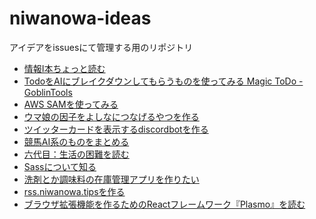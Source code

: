 # niwanowa-ideas

アイデアをissuesにて管理する用のリポジトリ

<!-- ISSUE_LIST_START -->
- [情報Ⅰ本ちょっと読む](https://github.com/niwanowa/niwanowa-ideas/issues/25)
- [TodoをAIにブレイクダウンしてもらうものを使ってみる Magic ToDo - GoblinTools](https://github.com/niwanowa/niwanowa-ideas/issues/21)
- [AWS SAMを使ってみる](https://github.com/niwanowa/niwanowa-ideas/issues/19)
- [ウマ娘の因子をよしなにつなげるやつを作る](https://github.com/niwanowa/niwanowa-ideas/issues/18)
- [ツイッターカードを表示するdiscordbotを作る](https://github.com/niwanowa/niwanowa-ideas/issues/16)
- [競馬AI系のものをまとめる](https://github.com/niwanowa/niwanowa-ideas/issues/15)
- [六代目：生活の困難を読む](https://github.com/niwanowa/niwanowa-ideas/issues/13)
- [Sassについて知る](https://github.com/niwanowa/niwanowa-ideas/issues/12)
- [洗剤とか調味料の在庫管理アプリを作りたい](https://github.com/niwanowa/niwanowa-ideas/issues/9)
- [rss.niwanowa.tipsを作る](https://github.com/niwanowa/niwanowa-ideas/issues/8)
- [ブラウザ拡張機能を作るためのReactフレームワーク『Plasmo』を読む](https://github.com/niwanowa/niwanowa-ideas/issues/6)
<!-- github actions: Updated on 2023-11-19 12:43:04 UTC-->
<!-- ISSUE_LIST_END -->
